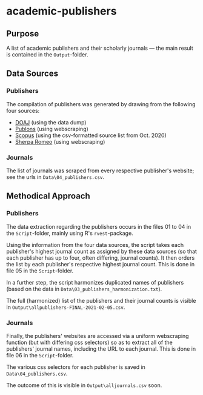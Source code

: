 # academic-publishers

## Purpose

A list of academic publishers and their scholarly journals — the main result is contained in the `Output`-folder.

## Data Sources

### Publishers
The compilation of publishers was generated by drawing from the following four sources:

* [DOAJ](https://doaj.org/) (using the data dump)
* [Publons](https://publons.com/about/home/) (using webscraping)
* [Scopus](https://www.scopus.com/) (using the csv-formatted source list from Oct. 2020)
* [Sherpa Romeo](https://v2.sherpa.ac.uk/view/publisher_list/1.html) (using webscraping)

### Journals
The list of journals was scraped from every respective publisher's website; see the urls in `Data\04_publishers.csv`.

## Methodical Approach

### Publishers

The data extraction regarding the publishers occurs in the files 01 to 04 in the `Script`-folder, mainly using R's `rvest`-package.

Using the information from the four data sources, the script takes each publisher's highest journal count as assigned by these data sources (so that each publisher has up to four, often differing, journal counts). It then orders the list by each publisher's respective highest journal count. This is done in file 05 in the `Script`-folder.

In a further step, the script harmonizes duplicated names of publishers (based on the data in `Data\03_publishers_harmonization.txt`). 

The full (harmonized) list of the publishers and their journal counts is visible in `Output\allpublishers-FINAL-2021-02-05.csv`.

### Journals

Finally, the publishers' websites are accessed via a uniform webscraping function (but with differing css selectors) so as to extract all of the publishers' journal names, including the URL to each journal. This is done in file 06 in the `Script`-folder. 

The various css selectors for each publisher is saved in `Data\04_publishers.csv`.

The outcome of this is visible in `Output\alljournals.csv` soon.
